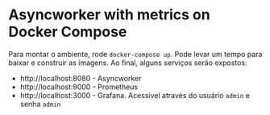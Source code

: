 # Asyncworker with metrics on Docker Compose

Para montar o ambiente, rode `docker-compose up`. Pode levar um
tempo para baixar e construir as imagens. Ao final, alguns serviços
serão expostos:

- http://localhost:8080 - Asyncworker
- http://localhost:9000 - Prometheus
- http://localhost:3000 - Grafana. Acessível através do usuário `admin` e senha `admin`

